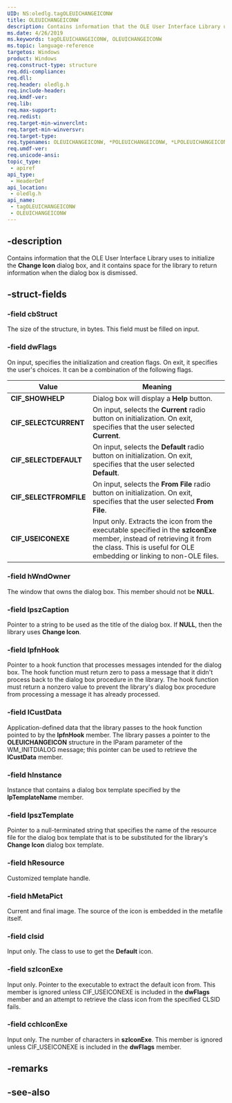 ```yaml
---
UID: NS:oledlg.tagOLEUICHANGEICONW
title: OLEUICHANGEICONW
description: Contains information that the OLE User Interface Library uses to initialize the Change Icon dialog box, and it contains space for the library to return information when the dialog box is dismissed.
ms.date: 4/26/2019
ms.keywords: tagOLEUICHANGEICONW, OLEUICHANGEICONW
ms.topic: language-reference
targetos: Windows
product: Windows
req.construct-type: structure
req.ddi-compliance: 
req.dll: 
req.header: oledlg.h
req.include-header: 
req.kmdf-ver: 
req.lib: 
req.max-support: 
req.redist: 
req.target-min-winverclnt: 
req.target-min-winversvr: 
req.target-type: 
req.typenames: OLEUICHANGEICONW, *POLEUICHANGEICONW, *LPOLEUICHANGEICONW
req.umdf-ver: 
req.unicode-ansi: 
topic_type:
 - apiref
api_type:
 - HeaderDef
api_location:
 - oledlg.h
api_name:
 - tagOLEUICHANGEICONW
 - OLEUICHANGEICONW
---
```


## -description

Contains information that the OLE User Interface Library uses to initialize the **Change Icon** dialog box, and it contains space for the library to return information when the dialog box is dismissed.

## -struct-fields

### -field cbStruct

The size of the structure, in bytes. This field must be filled on input.

### -field dwFlags

On input, specifies the initialization and creation flags. On exit, it specifies the user's choices. It can be a combination of the following flags.

| Value                                                                                                                                                                        | Meaning                                                                                                                                                                                                     |
|------------------------------------------------------------------------------------------------------------------------------------------------------------------------------|-------------------------------------------------------------------------------------------------------------------------------------------------------------------------------------------------------------|
| **CIF\_SHOWHELP** | Dialog box will display a **Help** button.                                                                                                                                                       |
| **CIF\_SELECTCURRENT**   | On input, selects the **Current** radio button on initialization. On exit, specifies that the user selected **Current**.                                                                      |
| **CIF\_SELECTDEFAULT**    | On input, selects the **Default** radio button on initialization. On exit, specifies that the user selected **Default**.                                                                        |
| **CIF\_SELECTFROMFILE** | On input, selects the **From File** radio button on initialization. On exit, specifies that the user selected **From File**.                                                                    |
| **CIF\_USEICONEXE** | Input only. Extracts the icon from the executable specified in the **szIconExe** member, instead of retrieving it from the class. This is useful for OLE embedding or linking to non-OLE files.  |

### -field hWndOwner

The window that owns the dialog box. This member should not be **NULL**.

### -field lpszCaption

Pointer to a string to be used as the title of the dialog box. If **NULL**, then the library uses **Change Icon**.

### -field lpfnHook

Pointer to a hook function that processes messages intended for the dialog box. The hook function must return zero to pass a message that it didn't process back to the dialog box procedure in the library. The hook function must return a nonzero value to prevent the library's dialog box procedure from processing a message it has already processed.


### -field lCustData

Application-defined data that the library passes to the hook function pointed to by the **lpfnHook** member. The library passes a pointer to the **OLEUICHANGEICON** structure in the lParam parameter of the WM\_INITDIALOG message; this pointer can be used to retrieve the **lCustData** member.

### -field hInstance

Instance that contains a dialog box template specified by the **lpTemplateName** member.

### -field lpszTemplate

Pointer to a null-terminated string that specifies the name of the resource file for the dialog box template that is to be substituted for the library's **Change Icon** dialog box template.

### -field hResource

Customized template handle.

### -field hMetaPict

Current and final image. The source of the icon is embedded in the metafile itself.

### -field clsid

Input only. The class to use to get the **Default** icon.

### -field szIconExe

Input only. Pointer to the executable to extract the default icon from. This member is ignored unless CIF\_USEICONEXE is included in the **dwFlags** member and an attempt to retrieve the class icon from the specified CLSID fails.

### -field cchIconExe

Input only. The number of characters in **szIconExe**. This member is ignored unless CIF\_USEICONEXE is included in the **dwFlags** member.

## -remarks

## -see-also

